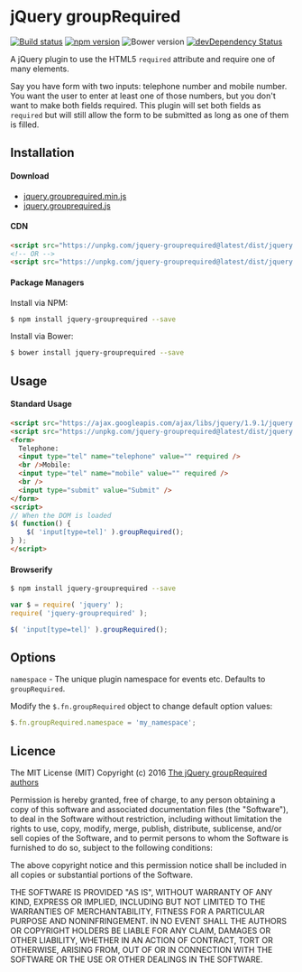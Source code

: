 # jQuery groupRequired

[![Build status](https://img.shields.io/travis/andyexeter/jquery-grouprequired.svg)](https://travis-ci.org/andyexeter/jquery-grouprequired)
[![npm version](https://img.shields.io/npm/v/jquery-grouprequired.svg)](https://www.npmjs.com/package/jquery-grouprequired)
![Bower version](https://img.shields.io/bower/v/jquery-grouprequired.svg)
[![devDependency Status](https://img.shields.io/david/dev/andyexeter/jquery-grouprequired.svg)](https://david-dm.org/andyexeter/jquery-grouprequired#info=devDependencies)

A jQuery plugin to use the HTML5 `required` attribute and require one of many elements.

Say you have form with two inputs: telephone number and mobile number. You want the user to enter at least one
of those numbers, but you don't want to make both fields required. This plugin will set both fields as `required` but
will still allow the form to be submitted as long as one of them is filled.

## Installation

#### Download
* [jquery.grouprequired.min.js](https://unpkg.com/jquery-grouprequired@latest/dist/jquery.grouprequired.min.js)
* [jquery.grouprequired.js](https://unpkg.com/jquery-grouprequired@latest/dist/jquery.grouprequired.js)

#### CDN
```html
<script src="https://unpkg.com/jquery-grouprequired@latest/dist/jquery.grouprequired.min.js"></script>
<!-- OR -->
<script src="https://unpkg.com/jquery-grouprequired@latest/dist/jquery.grouprequired.js"></script>
```

#### Package Managers

Install via NPM:
```sh
$ npm install jquery-grouprequired --save
```

Install via Bower:
```sh
$ bower install jquery-grouprequired --save
```

## Usage

#### Standard Usage
```html
<script src="https://ajax.googleapis.com/ajax/libs/jquery/1.9.1/jquery.min.js"></script>
<script src="https://unpkg.com/jquery-grouprequired@latest/dist/jquery.grouprequired.min.js"></script>
<form>
  Telephone:
  <input type="tel" name="telephone" value="" required />
  <br />Mobile:
  <input type="tel" name="mobile" value="" required />
  <br />
  <input type="submit" value="Submit" />
</form>
<script>
// When the DOM is loaded
$( function() {
	$( 'input[type=tel]' ).groupRequired();
} );
</script>
```

#### Browserify
```sh
$ npm install jquery-grouprequired --save
```

```js
var $ = require( 'jquery' );
require( 'jquery-grouprequired' );

$( 'input[type=tel]' ).groupRequired();
```

## Options
`namespace` - The unique plugin namespace for events etc. Defaults to `groupRequired`.

Modify the `$.fn.groupRequired` object to change default option values:

```js
$.fn.groupRequired.namespace = 'my_namespace';
```

## Licence

The MIT License (MIT)
Copyright (c) 2016 [The jQuery groupRequired authors](https://github.com/andyexeter/jquery-grouprequired/graphs/contributors)

Permission is hereby granted, free of charge, to any person obtaining a copy of this software and associated documentation files (the "Software"), to deal in the Software without restriction, including without limitation the rights to use, copy, modify, merge, publish, distribute, sublicense, and/or sell copies of the Software, and to permit persons to whom the Software is furnished to do so, subject to the following conditions:

The above copyright notice and this permission notice shall be included in all copies or substantial portions of the Software.

THE SOFTWARE IS PROVIDED "AS IS", WITHOUT WARRANTY OF ANY KIND, EXPRESS OR IMPLIED, INCLUDING BUT NOT LIMITED TO THE WARRANTIES OF MERCHANTABILITY, FITNESS FOR A PARTICULAR PURPOSE AND NONINFRINGEMENT. IN NO EVENT SHALL THE AUTHORS OR COPYRIGHT HOLDERS BE LIABLE FOR ANY CLAIM, DAMAGES OR OTHER LIABILITY, WHETHER IN AN ACTION OF CONTRACT, TORT OR OTHERWISE, ARISING FROM, OUT OF OR IN CONNECTION WITH THE SOFTWARE OR THE USE OR OTHER DEALINGS IN THE SOFTWARE.
